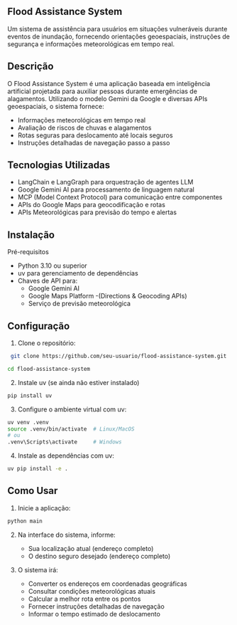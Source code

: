 ## Flood Assistance System
Um sistema de assistência para usuários em situações vulneráveis durante eventos de inundação, fornecendo orientações geoespaciais, instruções de segurança e informações meteorológicas em tempo real.
## Descrição
O Flood Assistance System é uma aplicação baseada em inteligência artificial projetada para auxiliar pessoas durante emergências de alagamentos. Utilizando o modelo Gemini da Google e diversas APIs geoespaciais, o sistema fornece:

- Informações meteorológicas em tempo real
- Avaliação de riscos de chuvas e alagamentos
- Rotas seguras para deslocamento até locais seguros
- Instruções detalhadas de navegação passo a passo

## Tecnologias Utilizadas
- LangChain e LangGraph para orquestração de agentes LLM
- Google Gemini AI para processamento de linguagem natural
- MCP (Model Context Protocol) para comunicação entre componentes
- APIs do Google Maps para geocodificação e rotas
- APIs Meteorológicas para previsão do tempo e alertas

## Instalação
Pré-requisitos
- Python 3.10 ou superior
- uv para gerenciamento de dependências
 - Chaves de API para:
    - Google Gemini AI
    - Google Maps Platform  -(Directions & Geocoding APIs)
    - Serviço de previsão meteorológica

## Configuração
1. Clone o repositório:
```bash
 git clone https://github.com/seu-usuario/flood-assistance-system.git

cd flood-assistance-system
```
2. Instale uv (se ainda não estiver instalado)
```bash
pip install uv
```
3. Configure o ambiente virtual com uv:
``` bash
uv venv .venv
source .venv/bin/activate  # Linux/MacOS
# ou
.venv\Scripts\activate     # Windows
```
4. Instale as dependências com uv:
``` bash
uv pip install -e .
```

##  Como Usar
1. Inicie a aplicação:
``` bash
python main
``` 
2. Na interface do sistema, informe:

    - Sua localização atual (endereço completo)
    - O destino seguro desejado (endereço completo)
3. O sistema irá:

    - Converter os endereços em coordenadas geográficas
    - Consultar condições meteorológicas atuais
    - Calcular a melhor rota entre os pontos
    - Fornecer instruções detalhadas de navegação
    - Informar o tempo estimado de deslocamento